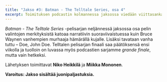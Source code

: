 ```yaml
---
title: "Jakso #3: Batman - The Telltale Series, osa 4"
excerpt: Toimituksen podcastin kolmannessa jaksossa viedään viittasankaria jo kohti finaalin alkua. Mitä tapahtui Arkhamissa, jää Arkhamiin.
---
```


_Batman - The Telltale Series_ -pelisarjan neljännessä jaksossa osa pelin valintojen merkityksistä katoaa narratiivin suoraviivaistuessa kuin Bruce Waynen vanhempien murhaaja hämärällä kujalle. Lisäksi tavataan vanha tuttu – Doe, John Doe. Telltalen pelisarjan finaali saa päätöksensä ensi viikolla ja tuolloin on luvassa myös podcastien sarjamme _grande finale_, mutta vain hetkeksi.

Lähetyksen toimittavat **Niko Heikkilä** ja **Miikka Mononen**.

**Varoitus: Jakso sisältää juonipaljastuksia.**
